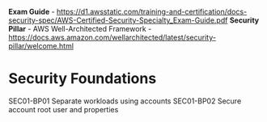 **Exam Guide** - https://d1.awsstatic.com/training-and-certification/docs-security-spec/AWS-Certified-Security-Specialty_Exam-Guide.pdf 
**Security Pillar** - AWS Well-Architected Framework - https://docs.aws.amazon.com/wellarchitected/latest/security-pillar/welcome.html

# Security Foundations 
SEC01-BP01 Separate workloads using accounts
SEC01-BP02 Secure account root user and properties
